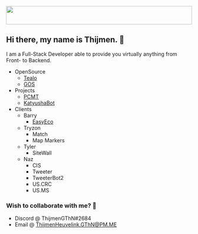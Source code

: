 <img src="https://i.imgur.com/Xt4TDXF.jpg" height="50" width="100%" />

## Hi there, my name is Thijmen. 👋
I am a Full-Stack Developer able to provide you virtually anything from Front- to Backend.

* OpenSource
  * [Tealo](https://github.com/ThijmenGThN/Tealo)
  * [GOS](https://github.com/ThijmenGThN/GOS)
* Projects
  * [PCMT](https://github.com/ThijmenGThN/PCMT)
  * [KatyushaBot](https://github.com/ThijmenGThN/KatyushaBot)
* Clients
  * Barry
    * [EasyEco](https://github.com/ThijmenGThN/EasyEco)
  * Tryzon
    * Match
    * Map Markers
  * Tyler
    * SiteWall
  * Naz
    * CIS
    * Tweeter
    * TweeterBot2
    * US.CRC
    * US.MS

### Wish to collaborate with me? 👏
- Discord @ ThijmenGThN#2684
- Email @ ThijmenHeuvelink.GThN@PM.ME
